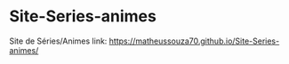 # Site-Series-animes
Site de Séries/Animes
link: https://matheussouza70.github.io/Site-Series-animes/
